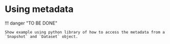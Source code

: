 # Using metadata
!!! danger "TO BE DONE"

    Show example using python library of how to access the metadata from a `Snapshot` and `Dataset` object.
